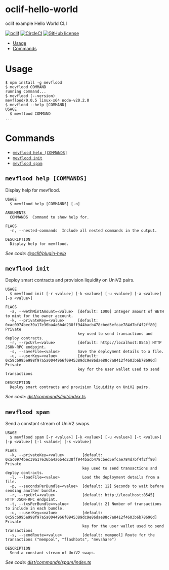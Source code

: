oclif-hello-world
=================

oclif example Hello World CLI

[![oclif](https://img.shields.io/badge/cli-oclif-brightgreen.svg)](https://oclif.io)
[![CircleCI](https://circleci.com/gh/oclif/hello-world/tree/main.svg?style=shield)](https://circleci.com/gh/oclif/hello-world/tree/main)
[![GitHub license](https://img.shields.io/github/license/oclif/hello-world)](https://github.com/oclif/hello-world/blob/main/LICENSE)

<!-- toc -->
* [Usage](#usage)
* [Commands](#commands)
<!-- tocstop -->
# Usage
<!-- usage -->
```sh-session
$ npm install -g mevflood
$ mevflood COMMAND
running command...
$ mevflood (--version)
mevflood/0.0.5 linux-x64 node-v20.2.0
$ mevflood --help [COMMAND]
USAGE
  $ mevflood COMMAND
...
```
<!-- usagestop -->
# Commands
<!-- commands -->
* [`mevflood help [COMMANDS]`](#mevflood-help-commands)
* [`mevflood init`](#mevflood-init)
* [`mevflood spam`](#mevflood-spam)

## `mevflood help [COMMANDS]`

Display help for mevflood.

```
USAGE
  $ mevflood help [COMMANDS] [-n]

ARGUMENTS
  COMMANDS  Command to show help for.

FLAGS
  -n, --nested-commands  Include all nested commands in the output.

DESCRIPTION
  Display help for mevflood.
```

_See code: [@oclif/plugin-help](https://github.com/oclif/plugin-help/blob/v5.2.9/src/commands/help.ts)_

## `mevflood init`

Deploy smart contracts and provision liquidity on UniV2 pairs.

```
USAGE
  $ mevflood init [-r <value>] [-k <value>] [-u <value>] [-a <value>] [-s <value>]

FLAGS
  -a, --wethMintAmount=<value>  [default: 1000] Integer amount of WETH to mint for the owner account.
  -k, --privateKey=<value>      [default: 0xac0974bec39a17e36ba4a6b4d238ff944bacb478cbed5efcae784d7bf4f2ff80] Private
                                key used to send transactions and deploy contracts.
  -r, --rpcUrl=<value>          [default: http://localhost:8545] HTTP JSON-RPC endpoint.
  -s, --saveFile=<value>        Save the deployment details to a file.
  -u, --userKey=<value>         [default: 0x59c6995e998f97a5a0044966f0945389dc9e86dae88c7a8412f4603b6b78690d] Private
                                key for the user wallet used to send transactions

DESCRIPTION
  Deploy smart contracts and provision liquidity on UniV2 pairs.
```

_See code: [dist/commands/init/index.ts](https://github.com/flashbots/mev-flood/blob/v0.0.5/dist/commands/init/index.ts)_

## `mevflood spam`

Send a constant stream of UniV2 swaps.

```
USAGE
  $ mevflood spam [-r <value>] [-k <value>] [-u <value>] [-t <value>] [-p <value>] [-l <value>] [-s <value>]

FLAGS
  -k, --privateKey=<value>        [default: 0xac0974bec39a17e36ba4a6b4d238ff944bacb478cbed5efcae784d7bf4f2ff80] Private
                                  key used to send transactions and deploy contracts.
  -l, --loadFile=<value>          Load the deployment details from a file.
  -p, --secondsPerBundle=<value>  [default: 12] Seconds to wait before sending another bundle.
  -r, --rpcUrl=<value>            [default: http://localhost:8545] HTTP JSON-RPC endpoint.
  -t, --txsPerBundle=<value>      [default: 2] Number of transactions to include in each bundle.
  -u, --userKey=<value>           [default: 0x59c6995e998f97a5a0044966f0945389dc9e86dae88c7a8412f4603b6b78690d] Private
                                  key for the user wallet used to send transactions
  -s, --sendRoute=<value>         [default: mempool] Route for the transactions ("mempool", "flashbots", "mevshare")

DESCRIPTION
  Send a constant stream of UniV2 swaps.
```

_See code: [dist/commands/spam/index.ts](https://github.com/flashbots/mev-flood/blob/v0.0.5/dist/commands/spam/index.ts)_
<!-- commandsstop -->
